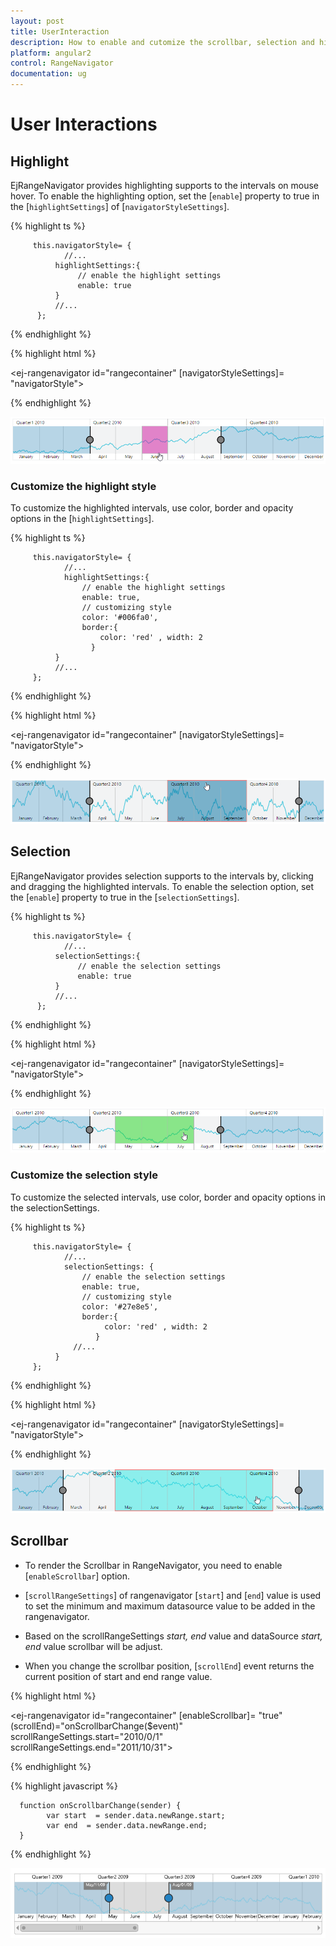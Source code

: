 ```yaml
---
layout: post
title: UserInteraction
description: How to enable and cutomize the scrollbar, selection and highlighting in Essential Angular 2 RangeNavigator.
platform: angular2
control: RangeNavigator
documentation: ug
---
```


# User Interactions

## Highlight

EjRangeNavigator provides highlighting supports to the intervals on mouse hover. To enable the highlighting option, set the [`enable`] property to true in the [`highlightSettings`] of [`navigatorStyleSettings`].

{% highlight ts %}

         this.navigatorStyle= {
                //...        
              highlightSettings:{
                   // enable the highlight settings
                   enable: true                                
              }    
              //...
          };

{% endhighlight %}

{% highlight html %}

  <ej-rangenavigator id="rangecontainer" [navigatorStyleSettings]= "navigatorStyle">
  </ej-rangenavigator>

{% endhighlight %}

![](User-Interactions_images/User-Interactions_img1.png) 

### Customize the highlight style

To customize the highlighted intervals, use color, border and opacity options in the [`highlightSettings`].

{% highlight ts %}
  
         this.navigatorStyle= {
                //...        
                highlightSettings:{
                    // enable the highlight settings
                    enable: true,         
                    // customizing style
                    color: '#006fa0',       
                    border:{
                        color: 'red' , width: 2
                      }        
              }
              //...
         };

{% endhighlight %}

{% highlight html %}

  <ej-rangenavigator id="rangecontainer" [navigatorStyleSettings]= "navigatorStyle">
  </ej-rangenavigator>

{% endhighlight %}

![](User-Interactions_images/User-Interactions_img2.png)


## Selection

EjRangeNavigator provides selection supports to the intervals by, clicking and dragging the highlighted intervals. To enable the selection option, set the [`enable`] property to true in the [`selectionSettings`].

{% highlight ts %}
   
         this.navigatorStyle= {
                //...        
              selectionSettings:{
                   // enable the selection settings
                   enable: true                                
              }    
              //...
          };

{% endhighlight %}

{% highlight html %}

  <ej-rangenavigator id="rangecontainer" [navigatorStyleSettings]= "navigatorStyle">
  </ej-rangenavigator>

{% endhighlight %}

![](User-Interactions_images/User-Interactions_img3.png) 


### Customize the selection style

To customize the selected intervals, use color, border and opacity options in the selectionSettings.

{% highlight ts %}
  
         this.navigatorStyle= {
                //...        
                selectionSettings: {
                    // enable the selection settings
                    enable: true,         
                    // customizing style
                    color: '#27e8e5',       
                    border:{
                         color: 'red' , width: 2
                       }
                  //...
              }
         };

{% endhighlight %}

{% highlight html %}

  <ej-rangenavigator id="rangecontainer" [navigatorStyleSettings]= "navigatorStyle">
  </ej-rangenavigator>

{% endhighlight %}

![](User-Interactions_images/User-Interactions_img4.png)


## Scrollbar

* To render the Scrollbar in RangeNavigator, you need to enable [`enableScrollbar`] option.
 
* [`scrollRangeSettings`] of  rangenavigator [`start`] and [`end`] value is used to set the minimum and maximum datasource value to be added in the rangenavigator.
 
* Based on the scrollRangeSettings *start, end* value and dataSource *start, end* value scrollbar will be adjust.

* When you change the scrollbar position, [`scrollEnd`] event returns the current position of start and end range value.

{% highlight html %}

  <ej-rangenavigator id="rangecontainer" [enableScrollbar]= "true" (scrollEnd)="onScrollbarChange($event)"
                                         scrollRangeSettings.start="2010/0/1" scrollRangeSettings.end="2011/10/31">
  </ej-rangenavigator>

{% endhighlight %}

{% highlight javascript %}

      function onScrollbarChange(sender) {
            var start  = sender.data.newRange.start;
            var end  = sender.data.newRange.end;
      }

{% endhighlight %}

![](User-Interactions_images/User-Interactions_img5.png)